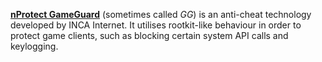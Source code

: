 [**nProtect GameGuard**](https://gameguard.nprotect.com/) (sometimes called *GG*) is an anti-cheat technology developed by INCA Internet. It utilises rootkit-like behaviour in order to protect game clients, such as blocking certain system API calls and keylogging.

